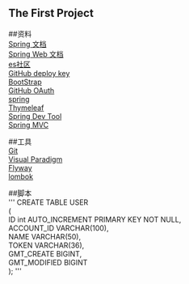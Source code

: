 ## The First Project
##资料<br>
[Spring 文档](https://spring.io/guides)  
[Spring Web 文档](https://spring.io/guides/gs/serving-web-content)  
[es社区](https://elasticsearch.cn/explore)  
[GitHub deploy key](https://developer.github.com/v3/guides/managing-deploy-keys/#deploy-keys)  
[BootStrap](v3.bootcss.com)  
[GitHub OAuth](https://developer.github.com/apps/building-oauth-apps/creating-an-oauth-app/)  
[spring](https://docs.spring.io/spring-boot/docs/2.0.0.RC1/reference/htmlsingle/#boot-features-embedded-database-support)  
[Thymeleaf](https://www.thymeleaf.org/doc/tutorials/3.0/usingthymeleaf.html#setting-attribute-values)  
[Spring Dev Tool](https://docs.spring.io/spring-boot/docs/2.0.0.RC1/reference/htmlsingle/#using-boot-devtools)  
[Spring MVC](https://docs.spring.io/spring/docs/5.0.3.RELEASE/spring-framework-reference/web.html#mvc-config-interceptors)  


##工具<br>
[Git](https://git-scm.com/download)  
[Visual Paradigm](https://www.visual-paradigm.com/cn/)  
[Flyway](https://flywaydb.org/getstarted/firststeps/maven)  
[lombok](https://projectlombok.org/)  

##脚本  
'''
CREATE TABLE USER  
(  
    ID int AUTO_INCREMENT PRIMARY KEY NOT NULL,  
    ACCOUNT_ID VARCHAR(100),  
    NAME VARCHAR(50),  
    TOKEN VARCHAR(36),  
    GMT_CREATE BIGINT,  
    GMT_MODIFIED BIGINT  
);
'''  
